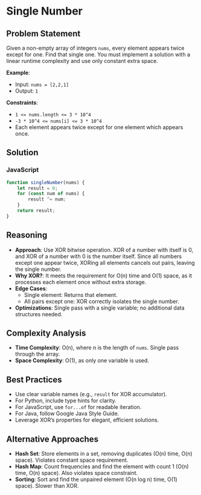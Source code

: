 # Single Number

## Problem Statement
Given a non-empty array of integers `nums`, every element appears twice except for one. Find that single one. You must implement a solution with a linear runtime complexity and use only constant extra space.

**Example**:
- Input: `nums = [2,2,1]`
- Output: `1`

**Constraints**:
- `1 <= nums.length <= 3 * 10^4`
- `-3 * 10^4 <= nums[i] <= 3 * 10^4`
- Each element appears twice except for one element which appears once.

## Solution

### JavaScript
```javascript
function singleNumber(nums) {
    let result = 0;
    for (const num of nums) {
        result ^= num;
    }
    return result;
}
```

## Reasoning
- **Approach**: Use XOR bitwise operation. XOR of a number with itself is 0, and XOR of a number with 0 is the number itself. Since all numbers except one appear twice, XORing all elements cancels out pairs, leaving the single number.
- **Why XOR?**: It meets the requirement for O(n) time and O(1) space, as it processes each element once without extra storage.
- **Edge Cases**:
  - Single element: Returns that element.
  - All pairs except one: XOR correctly isolates the single number.
- **Optimizations**: Single pass with a single variable; no additional data structures needed.

## Complexity Analysis
- **Time Complexity**: O(n), where n is the length of `nums`. Single pass through the array.
- **Space Complexity**: O(1), as only one variable is used.

## Best Practices
- Use clear variable names (e.g., `result` for XOR accumulator).
- For Python, include type hints for clarity.
- For JavaScript, use `for...of` for readable iteration.
- For Java, follow Google Java Style Guide.
- Leverage XOR’s properties for elegant, efficient solutions.

## Alternative Approaches
- **Hash Set**: Store elements in a set, removing duplicates (O(n) time, O(n) space). Violates constant space requirement.
- **Hash Map**: Count frequencies and find the element with count 1 (O(n) time, O(n) space). Also violates space constraint.
- **Sorting**: Sort and find the unpaired element (O(n log n) time, O(1) space). Slower than XOR.